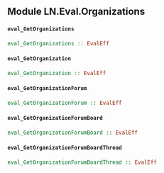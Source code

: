 ## Module LN.Eval.Organizations

#### `eval_GetOrganizations`

``` purescript
eval_GetOrganizations :: EvalEff
```

#### `eval_GetOrganization`

``` purescript
eval_GetOrganization :: EvalEff
```

#### `eval_GetOrganizationForum`

``` purescript
eval_GetOrganizationForum :: EvalEff
```

#### `eval_GetOrganizationForumBoard`

``` purescript
eval_GetOrganizationForumBoard :: EvalEff
```

#### `eval_GetOrganizationForumBoardThread`

``` purescript
eval_GetOrganizationForumBoardThread :: EvalEff
```


